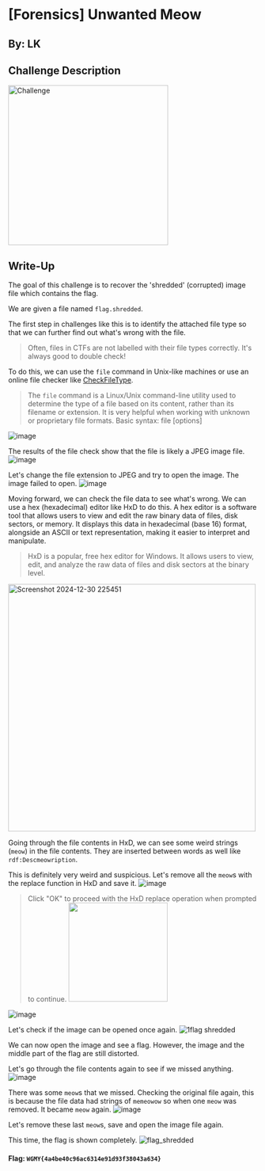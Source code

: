 # [Forensics] Unwanted Meow

## By: LK
## Challenge Description
<img width="323" alt="Challenge" src="https://github.com/user-attachments/assets/09a10925-cdcf-4d56-82a4-f80d8ce8cbc8" />

## Write-Up
The goal of this challenge is to recover the 'shredded' (corrupted) image file which contains the flag.

We are given a file named `flag.shredded`.

The first step in challenges like this is to identify the attached file type so that we can further find out what's wrong with the file.
> Often, files in CTFs are not labelled with their file types correctly. It's always good to double check!

To do this, we can use the `file` command in Unix-like machines or use an online file checker like [CheckFileType](https://www.checkfiletype.com/).
>The `file` command is a Linux/Unix command-line utility used to determine the type of a file based on its content, rather than its filename or extension. It is very helpful when working with unknown or proprietary file formats.
>Basic syntax:
>file [options] <filename>

![image](https://github.com/user-attachments/assets/bb6792e4-db10-4577-83a5-34d10b57e6a5)

The results of the file check show that the file is likely a JPEG image file.
![image](https://github.com/user-attachments/assets/ed387c8d-5be4-45d4-b8c0-6975a1e0c72e)

Let's change the file extension to JPEG and try to open the image. The image failed to open.
![image](https://github.com/user-attachments/assets/56ea5ab3-3afa-4189-a2b7-151c54e1f9ee)

Moving forward, we can check the file data to see what's wrong. We can use a hex (hexadecimal) editor like HxD to do this. A hex editor is a software tool that allows users to view and edit the raw binary data of files, disk sectors, or memory. It displays this data in hexadecimal (base 16) format, alongside an ASCII or text representation, making it easier to interpret and manipulate.
>HxD is a popular, free hex editor for Windows. It allows users to view, edit, and analyze the raw data of files and disk sectors at the binary level.
<img width="500" alt="Screenshot 2024-12-30 225451" src="https://github.com/user-attachments/assets/ca8e1fd6-3e8c-4111-b505-fc322b1bc130" />

Going through the file contents in HxD, we can see some weird strings (`meow`) in the file contents. They are inserted between words as well like `rdf:Descmeowription`.

This is definitely very weird and suspicious. Let's remove all the `meow`s with the replace function in HxD and save it.
![image](https://github.com/user-attachments/assets/5d706a24-9f6d-481c-801c-93e3937018b3)
>Click "OK" to proceed with the HxD replace operation when prompted to continue.
><img width="200" src="https://github.com/user-attachments/assets/cc74bd46-eaa0-4946-b35d-6395c21295f9">

![image](https://github.com/user-attachments/assets/5814c1a7-adb7-40fa-8a1c-3fb195fe33cb)


Let's check if the image can be opened once again.
![1flag shredded](https://github.com/user-attachments/assets/e2dc4b9f-2121-4a0b-a2f3-5e8d37129a71)

We can now open the image and see a flag. However, the image and the middle part of the flag are still distorted.

Let's go through the file contents again to see if we missed anything.
![image](https://github.com/user-attachments/assets/0190cc58-eeb3-4f9a-9606-345b55de7f52)

There was some `meow`s that we missed. Checking the original file again, this is because the file data had strings of `memeowow` so when one `meow` was removed. It became `meow` again.
![image](https://github.com/user-attachments/assets/443c7993-f4e0-45da-a85e-faebbabebd3b)

Let's remove these last `meow`s, save and open the image file again.

This time, the flag is shown completely.
![flag_shredded](https://github.com/user-attachments/assets/a986e52c-f72c-47ba-ad33-02db70cd13c1)

#### Flag: `WGMY{4a4be40c96ac6314e91d93f38043a634}`
